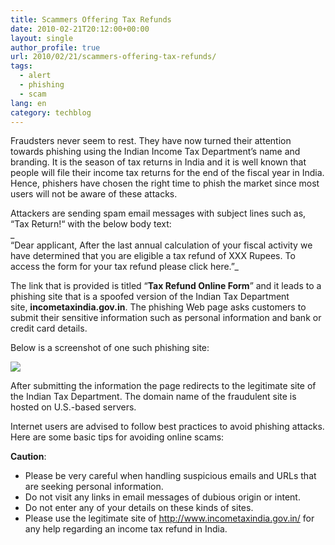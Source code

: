 ```yaml
---
title: Scammers Offering Tax Refunds
date: 2010-02-21T20:12:00+00:00
layout: single
author_profile: true
url: 2010/02/21/scammers-offering-tax-refunds/
tags:
  - alert
  - phishing
  - scam
lang: en
category: techblog
---
```

Fraudsters never seem to rest. They have now turned their attention towards phishing using the Indian Income Tax Department’s name and branding. It is the season of tax returns in India and it is well known that people will file their income tax returns for the end of the fiscal year in India. Hence, phishers have chosen the right time to phish the market since most users will not be aware of these attacks.

Attackers are sending spam email messages with subject lines such as, “Tax Return!“ with the below body text:  
_  
“Dear applicant, After the last annual calculation of your fiscal activity we have determined that you are eligible a tax refund of XXX Rupees. To access the form for your tax refund please click here.”_

The link that is provided is titled “**Tax Refund Online Form**” and it leads to a phishing site that is a spoofed version of the Indian Tax Department site, **incometaxindia.gov.in**. The phishing Web page asks customers to submit their sensitive information such as personal information and bank or credit card details.

Below is a screenshot of one such phishing site:

<div>
  <a href="http://3.bp.blogspot.com/_vaUVXcmC3OI/S4GMSGvL85I/AAAAAAAAA-w/gqPZV6t0geE/s1600-h/tax+scam.jpg" imageanchor="1"><img border="0" src="http://3.bp.blogspot.com/_vaUVXcmC3OI/S4GMSGvL85I/AAAAAAAAA-w/gqPZV6t0geE/s640/tax+scam.jpg" /></a>
</div>

After submitting the information the page redirects to the legitimate site of the Indian Tax Department. The domain name of the fraudulent site is hosted on U.S.-based servers.

Internet users are advised to follow best practices to avoid phishing attacks. Here are some basic tips for avoiding online scams:

**Caution**:

  * Please be very careful when handling suspicious emails and URLs that are seeking personal information.
  * Do not visit any links in email messages of dubious origin or intent.
  * Do not enter any of your details on these kinds of sites.
  * Please use the legitimate site of <a href="http://www.incometaxindia.gov.in/" target="_blank" title="http://www.incometaxindia.gov.in/">http://www.incometaxindia.gov.in/</a> for any help regarding an income tax refund in India.
